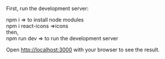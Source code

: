 

First, run the development server:

npm i => to install node modules <br />
npm i react-icons =>icons<br />
then, <br />
npm run dev => to run the development server<br />

Open [http://localhost:3000](http://localhost:3000) with your browser to see the result.

